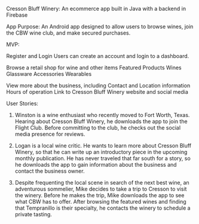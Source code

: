 Cresson Bluff Winery: An ecommerce app built in Java with a backend in Firebase

App Purpose: An Android app designed to allow users to browse wines, join the CBW wine club, and make secured purchases.  

MVP:

Register and Login
    Users can create an account and login to a dashboard.

Browse a retail shop for wine and other items
    Featured Products
    Wines
    Glassware
    Accessories
    Wearables
    
View more about the business, including
    Contact and Location information
    Hours of operation
    Link to Cresson Bluff Winery website and social media

User Stories:

1. Winston is a wine enthusiast who recently moved to Fort Worth, Texas. Hearing about Cresson Bluff Winery, he downloads the app to join the Flight Club. Before committing to the club, he checks out the social media presence for reviews.

2. Logan is a local wine critic. He wants to learn
more about Cresson Bluff Winery, so that he can write up an introductory piece in the upcoming monthly publication. He has never traveled that far south for a story, so he downloads the app to gain information about the business and contact the business owner.

3. Despite frequenting the local scene in search of the next best wine, an adventurous sommelier, Mike decides to take a trip to Cresson to visit the winery. Before he makes the trip, Mike downloads the app to see what CBW has to offer. After browsing the featured wines and finding that Tempranillo is their specialty, he contacts the winery to schedule a private tasting. 
